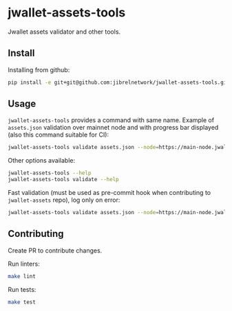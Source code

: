 jwallet-assets-tools
===

Jwallet assets validator and other tools.


Install
---

Installing from github:

```bash
pip install -e git+git@github.com:jibrelnetwork/jwallet-assets-tools.git#egg=jwallet-assets-tools
```


Usage
---

`jwallet-assets-tools` provides a command with same name. Example of `assets.json` validation 
over mainnet node and with progress bar displayed (also this command suitable for CI):

```bash
jwallet-assets-tools validate assets.json --node=https://main-node.jwallet.network/ --progress
```

Other options available:

```bash
jwallet-assets-tools --help
jwallet-assets-tools validate --help
```

Fast validation (must be used as pre-commit hook when contributing to `jwallet-assets` repo), log only on error:

```bash
jwallet-assets-tools validate assets.json --node=https://main-node.jwallet.network/ --loglevel=ERROR
```

Contributing
---

Create PR to contribute changes.

Run linters:

```bash
make lint
```

Run tests:

```bash
make test
```
